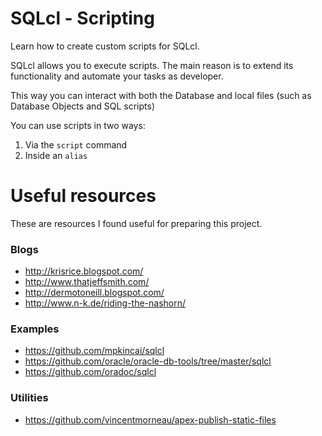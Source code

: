 # SQLcl - Scripting
Learn how to create custom scripts for SQLcl.

SQLcl allows you to execute scripts. The main reason is to extend its functionality and automate your tasks as developer.

This way you can interact with both the Database and local files (such as Database Objects and SQL scripts)

You can use scripts in two ways:
1. Via the ```script``` command
2. Inside an ```alias```



# Useful resources
These are resources I found useful for preparing this project.

### Blogs
- http://krisrice.blogspot.com/
- http://www.thatjeffsmith.com/
- http://dermotoneill.blogspot.com/
- http://www.n-k.de/riding-the-nashorn/

### Examples
- https://github.com/mpkincai/sqlcl
- https://github.com/oracle/oracle-db-tools/tree/master/sqlcl
- https://github.com/oradoc/sqlcl

### Utilities
- https://github.com/vincentmorneau/apex-publish-static-files

